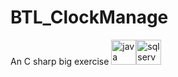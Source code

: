 # BTL_ClockManage

An C sharp big exercise
<img src="https://www.vectorlogo.zone/logos/dotnet/dotnet-horizontal.svg" alt="java" width="40" height="40"/><img src="https://www.svgrepo.com/show/303229/microsoft-sql-server-logo.svg" alt="sql server" width="40" height="40"/>
